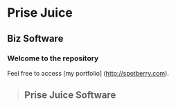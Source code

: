 Prise Juice
===========


Biz Software
------------

### Welcome to the repository

Feel free to access [my portfolio] (http://spotberry.com).

> ## Prise Juice Software
>
>

